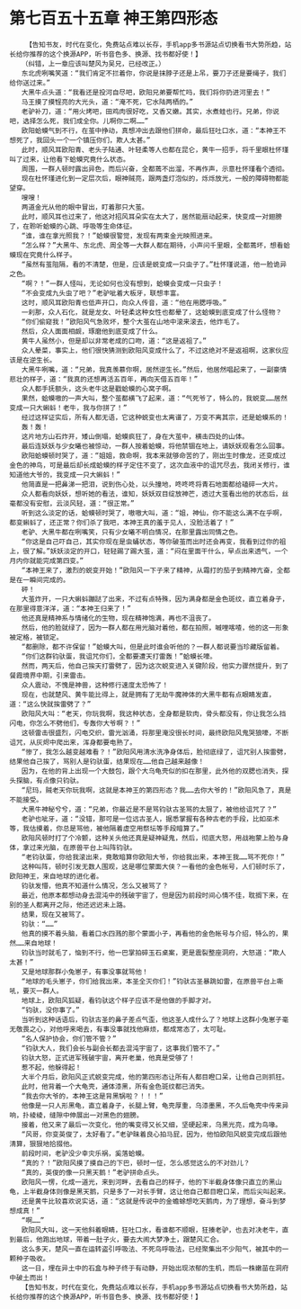 # 第七百五十五章 神王第四形态
        【告知书友，时代在变化，免费站点难以长存，手机app多书源站点切换看书大势所趋，站长给你推荐的这个换源APP，听书音色多、换源、找书都好使！】
       （纠错，上一章应该叫楚风为吴兄，已经改正。）
       东北虎咧嘴笑道：“我们肯定不拦着你，你说是抹脖子还是上吊，要刀子还是要绳子，我们给你送过来。”
       大黑牛点头道：“我看还是投河自尽吧，欧阳兄弟要帮忙吗，我们将你扔进河里去！”
       马王摸了摸锃亮的大光头，道：“淹不死，它水陆两栖的。”
       老驴补刀，道：“用火烤吧，田鸡肉很好吃，又香又嫩。其实，水煮蛙也行。兄弟，你说吧，选择怎么死，我们成全你。儿啊你二啊……”
       欧阳蛤蟆气到不行，在茧中挣动，真想冲出去跟他们拼命，最后狂吐口水，道：“本神王不想死了，我回头一个一个镇压你们，欺人太甚。”
       此时，顺风耳欧阳青、老头子陆通、叶轻柔等人也都在昆仑，黄牛一招手，将千里眼杜怀瑾叫了过来，让他看下蛤蟆究竟什么状态。
       周围，一群人顿时露出异色，而后兴奋，全都蔫不出溜，不再作声，示意杜怀瑾看个透彻。
       现在杜怀瑾进化到一定层次后，眼神贼亮，跟两盏灯泡似的，烁烁放光，一般的障碍物都能望穿。
       嗖嗖！
       两道金光从他的眼中冒出，盯着那只大茧。
       此时，顺风耳也过来了，他这对招风耳朵实在太大了，居然能扇动起来，快变成一对翅膀了，在聆听蛤蟆的心跳、呼吸等生命体征。
       “谁，谁在拿光照我？！”蛤蟆很警觉，发现有两束金光映照进来。
       “怎么样？”大黑牛、东北虎、周全等一大群人都在期待，小声问千里眼，全都蔫坏，想看蛤蟆现在究竟什么样子。
       “虽然有茧阻隔，看的不清楚，但是，应该是蜕变成一只虫子了。”杜怀瑾说道，他一脸诡异之色。
       “啊？！”一群人怪叫，无论如何也没有想到，蛤蟆会变成一只虫子！
       “不会变成九头虫了吧？”老驴呲着大板牙，联想丰富。
       这时，顺风耳欧阳青也低声开口，向众人传音，道：“他在用腮呼吸。”
       一刹那，众人石化，就是龙女、叶轻柔这种女性也都晕了，这蛤蟆到底变成了什么怪物？
       “你们偷窥我！”欧阳风气急败坏，整个大茧在山地中滚来滚去，他炸毛了。
       然后，众人面面相觑，琢磨他到底变成了什么。
       黄牛人虽然小，但是却以非常老成的口吻，道：“这是返祖了。”
       众人晕菜，事实上，他们很快猜测到欧阳风变成什么了，不过这绝对不是返祖啊，这家伙应该是在逆生长。
       大黑牛咧嘴，道：“兄弟，我真羡慕你啊，居然逆生长。”然后，他居然唱起来了，一副豪情悲壮的样子，道：“我真的还想再活五百年，再向天借五百年！”
       众人都手抚额头，这头老牛这是戳蛤蟆的心窝子啊。
       果然，蛤蟆嗷的一声大叫，整个茧都横飞了起来，道：“气死爷了，特么的，我蜕变……居然变成一只大蝌蚪！老牛，我与你拼了！”
       经过这样证实后，所有人都无语，它这种蜕变也太离谱了，万变不离其宗，还是蛤蟆系的！
       轰！轰！
       这片地方山石炸开，矮山倒塌，蛤蟆疯狂了，身在大茧中，横击四处的山体。
       最后连妖妖与少女曦也被惊动，一群人按着蛤蟆，将他禁锢在地上，请妖妖观看怎么回事。
       欧阳蛤蟆顿时哭了，道：“姐姐，救命啊，我本来就够命苦的了，刚出生时像龙，还变成过金色的神鸟，可是最后却长成蛤蟆的样子定住不变了，这次血液中的诅咒尽去，我闭关修行，谁知道他大爷的，我变成一只大蝌蚪！”
       他简直是一把鼻涕一把泪，说到伤心处，以头撞地，咚咚咚将青石地面都给磕碎一大片。
       众人都看向妖妖，想听她的看法，谁知，妖妖双目绽放神芒，透过大茧看出他的状态后，丝毫都没有安慰，云淡风轻，道：“很正常。”
       听到这么淡定的话，蛤蟆顿时哭了，嗷嗷大叫，道：“姐，神仙，你不能这么满不在乎啊，都变蝌蚪了，还正常？你们杀了我吧，本神王真的羞于见人，没脸活着了！”
       老驴、大黑牛都在咧嘴笑，只有少女曦不明白情况，在那里露出同情之色。
       “你这是自己吓自己，其实你现在是虫蛹状态，等你破茧而出时还会再变，我看到过你的祖上，很了解。”妖妖淡定的开口，轻轻踢了踢大茧，道：“闷在里面干什么，早点出来透气，一个月内你就能完成第四变。”
       “本神王来了，激烈的蜕变开始！”欧阳风一下子来了精神，从霜打的茄子到精神亢奋，全都是在一瞬间完成的。
       砰！
       大茧炸开，一只大蝌蚪蹦跶了出来，不过有点特殊，因为满身都是金色斑纹，直立着身子，在那里得意洋洋，道：“本神王归来了！”
       他还真是精神系与情绪化的生物，现在精神饱满，再也不沮丧了。
       然后，他的脸就绿了，因为一群人都在用光脑对着他，都在拍照，嘁哩喀喳，他的这一形象被定格，被锁定。
       “都删除，都不许保留！”蛤蟆大叫，但是此时谁会听他的？一群人都说要当珍藏版留着。
       “你们这群钧驮蛋，我诅咒你们，全都要遭天打雷轰！”蛤蟆长嚎。
       然而，两天后，他自己挨天打雷劈了，因为这次蜕变进入关键阶段，他实力骤然提升，到了餐霞境界中期，引来雷击。
       众人震动，不愧是神兽，这种修行速度太恐怖了！
       现在，也就楚风、黄牛能比得上，就是拥有了无劫牛魔神体的大黑牛都有点眼睛发直，道：“这么快就挨雷劈了？”
       欧阳风大叫：“老天，你玩我啊，我这种状态，全身都是软肉，骨头都没有，你让我怎么挡闪电，你怎么不劈他们，专轰你大爷啊？！”
       这顿雷击很盛烈，闪电交织，雷光汹涌，将那里淹没很长时间，最终欧阳风鬼哭狼嚎，不断诅咒，从灰烬中爬出来，浑身都要电熟了。
       “惨了，我怎么越变越难看？！”欧阳风用清水洗净身体后，脸彻底绿了，诅咒别人挨雷劈，结果他自己挨了，骂别人是钧驮蛋，结果现在……他自己越来越像！
       因为，在他的背上出现一个大鼓包，跟个大乌龟壳似的扣在那里，此外他的双腮也消失，探头探脑，有点像只钧驮。
       “尼玛，贼老天你玩我啊，这就是本神王的第四形态？我……去你大爷的！”欧阳风急了，真是不能接受。
       大黑牛神秘兮兮，道：“兄弟，你最近是不是骂钧驮古圣骂的太狠了，被他给诅咒了？”
       老驴也呲牙，道：“没错，那可是一位远古圣人，据悉掌握有各种古老的手段，比如巫术等，我估摸着，你总是骂他，被他隔着虚空用祭坛等手段暗算了。”
       欧阳风顿时打了个冷颤，这种关头他还真是疑神疑鬼，然后，彻底大怒，用战袍蒙上脸与身体，拿过来光脑，在原兽平台上叫阵钧驮。
       “老钧驮蛋，你给我滚出来，竟敢暗算你欧阳大爷，你给我出来，本神王我……骂不死你！”
       这种叫阵，顿时引发无数人围观，这是哪位蒙面大侠？一看他的金色帐号，人们顿时乐了，欧阳神王，来自地球的进化者。
       钧驮发懵，他真不知道什么情况，怎么又被骂了？
       最近，他原本都想动身去混沌中的残破宇宙了，但是因为前段时间心情不佳，耽搁下来，在别的圣人都离开之际，他还迟迟未上路。
       结果，现在又被骂了。
       钧驮：“……”
       他真的摸不着头脑，看着口水四溅的那个蒙面小子，再看他的金色帐号与介绍，特么的，果然……来自地球！
       钧驮当时就毛了，恼到不行，他一巴掌拍碎玉石桌案，更是震裂整座洞府，大怒道：“欺人太甚！”
       又是地球那群小兔崽子，有事没事就骂他！
       “地球的毛头崽子，你们给我出来，本圣全灭你们！”钧驮古圣暴跳如雷，在原兽平台上嘶吼，要灭一群人。
       地球上，欧阳风狐疑，看钧驮这个样子应该不是他做的手脚才对。
       “钧驮，没你事了。”
       当听到这种话语后，钧驮古圣的鼻子差点气歪，他这圣人成什么了？地球上这群小兔崽子毫无敬畏之心，对他呼来喝去，有事没事就找他麻烦，都成常态了，太可耻。
       “名人保护协会，你们管不管？”
       “钧驮大人，我们会长与副会长都去混沌宇宙了，这事我们管不了。”
       钧驮大怒，正式进军残破宇宙，离开老巢，他真是受够了！
       惹不起，他躲得起！
       大半个月后，欧阳风正式蜕变完成，他的第四形态让所有人都目瞪口呆，让他自己则抓狂。
       此时，他背着一个大龟壳，通体漆黑，所有金色斑纹都已消失。
       “我去你大爷的，本神王这是背黑锅啦？！！！”
       他像是一只人形黑龟，直立着身子，长腿上臂，龟壳厚重，乌漆墨黑，不久后龟壳中传来异响，扑棱棱，缝隙中伸展出一对黑色的翅膀。
       接着，他又来了最后一次变化，他的嘴变得又长又细，坚硬起来，乌黑光亮，成为鸟喙。
       “风哥，你变英俊了，太好看了。”老驴昧着良心拍马屁，因为，他怕欧阳风蜕变完成后跟他清算，狠狠地拾掇他。
       前段时间，老驴没少幸灾乐祸，奚落蛤蟆。
       “真的？！”欧阳风摸了摸自己的下巴，顿时一怔，怎么感觉这么的不对劲儿？
       “真的，英俊的像一只黑天鹅！”老驴拼命点头。
       欧阳风一愣，化成一道光，来到河畔，去看自己的样子，他的下半截身体像只直立的黑山龟，上半截身体则像是黑天鹅，只是多了一对长手臂，这让他自己都目瞪口呆，而后尖叫起来。
       还是黄牛比较喜欢说实话，道：“这就是传说中的金蟾蜍想吃天鹅肉，为了理想，奋斗到梦想成真！”
       “啊……”
       欧阳风大叫，这一天他斜着眼睛，狂吐口水，看谁都不顺眼，狂揍老驴，也去对决老牛，直到最后，他跑出地球，带着一肚子火，要去大闹大梦净土，跟楚风汇合。
       这么多天，楚风一直在运转盗引呼吸法、不死鸟呼吸法，已经聚集出不少阳气，被其中的一颗种子吸收。
       这一日，埋在异土中的石盒与种子终于有动静，开始出现浓郁的生机，而后一株嫩苗在洞府中破土而出！
       【告知书友，时代在变化，免费站点难以长存，手机app多书源站点切换看书大势所趋，站长给你推荐的这个换源APP，听书音色多、换源、找书都好使！】